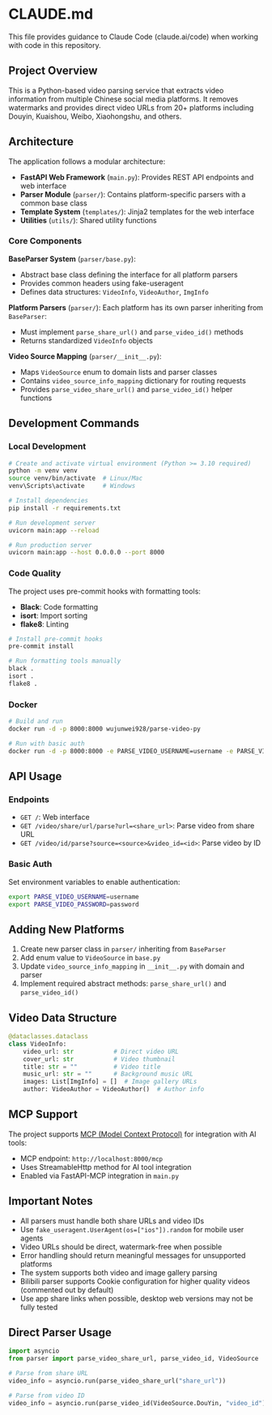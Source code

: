 # CLAUDE.md

This file provides guidance to Claude Code (claude.ai/code) when working with code in this repository.

## Project Overview

This is a Python-based video parsing service that extracts video information from multiple Chinese social media platforms. It removes watermarks and provides direct video URLs from 20+ platforms including Douyin, Kuaishou, Weibo, Xiaohongshu, and others.

## Architecture

The application follows a modular architecture:

- **FastAPI Web Framework** (`main.py`): Provides REST API endpoints and web interface
- **Parser Module** (`parser/`): Contains platform-specific parsers with a common base class
- **Template System** (`templates/`): Jinja2 templates for the web interface
- **Utilities** (`utils/`): Shared utility functions

### Core Components

**BaseParser System** (`parser/base.py`):
- Abstract base class defining the interface for all platform parsers
- Provides common headers using fake-useragent
- Defines data structures: `VideoInfo`, `VideoAuthor`, `ImgInfo`

**Platform Parsers** (`parser/`):
Each platform has its own parser inheriting from `BaseParser`:
- Must implement `parse_share_url()` and `parse_video_id()` methods
- Returns standardized `VideoInfo` objects

**Video Source Mapping** (`parser/__init__.py`):
- Maps `VideoSource` enum to domain lists and parser classes
- Contains `video_source_info_mapping` dictionary for routing requests
- Provides `parse_video_share_url()` and `parse_video_id()` helper functions

## Development Commands

### Local Development
```bash
# Create and activate virtual environment (Python >= 3.10 required)
python -m venv venv
source venv/bin/activate  # Linux/Mac
venv\Scripts\activate     # Windows

# Install dependencies
pip install -r requirements.txt

# Run development server
uvicorn main:app --reload

# Run production server
uvicorn main:app --host 0.0.0.0 --port 8000
```

### Code Quality
The project uses pre-commit hooks with formatting tools:
- **Black**: Code formatting
- **isort**: Import sorting
- **flake8**: Linting

```bash
# Install pre-commit hooks
pre-commit install

# Run formatting tools manually
black .
isort .
flake8 .
```

### Docker
```bash
# Build and run
docker run -d -p 8000:8000 wujunwei928/parse-video-py

# Run with basic auth
docker run -d -p 8000:8000 -e PARSE_VIDEO_USERNAME=username -e PARSE_VIDEO_PASSWORD=password wujunwei928/parse-video-py
```

## API Usage

### Endpoints
- `GET /`: Web interface
- `GET /video/share/url/parse?url=<share_url>`: Parse video from share URL
- `GET /video/id/parse?source=<source>&video_id=<id>`: Parse video by ID

### Basic Auth
Set environment variables to enable authentication:
```bash
export PARSE_VIDEO_USERNAME=username
export PARSE_VIDEO_PASSWORD=password
```

## Adding New Platforms

1. Create new parser class in `parser/` inheriting from `BaseParser`
2. Add enum value to `VideoSource` in `base.py`
3. Update `video_source_info_mapping` in `__init__.py` with domain and parser
4. Implement required abstract methods: `parse_share_url()` and `parse_video_id()`

## Video Data Structure

```python
@dataclasses.dataclass
class VideoInfo:
    video_url: str           # Direct video URL
    cover_url: str           # Video thumbnail
    title: str = ""          # Video title
    music_url: str = ""      # Background music URL
    images: List[ImgInfo] = []  # Image gallery URLs
    author: VideoAuthor = VideoAuthor()  # Author info
```

## MCP Support

The project supports [MCP (Model Context Protocol)](https://modelcontextprotocol.io/) for integration with AI tools:
- MCP endpoint: `http://localhost:8000/mcp`
- Uses StreamableHttp method for AI tool integration
- Enabled via FastAPI-MCP integration in `main.py`

## Important Notes

- All parsers must handle both share URLs and video IDs
- Use `fake_useragent.UserAgent(os=["ios"]).random` for mobile user agents
- Video URLs should be direct, watermark-free when possible
- Error handling should return meaningful messages for unsupported platforms
- The system supports both video and image gallery parsing
- Bilibili parser supports Cookie configuration for higher quality videos (commented out by default)
- Use app share links when possible, desktop web versions may not be fully tested

## Direct Parser Usage

```python
import asyncio
from parser import parse_video_share_url, parse_video_id, VideoSource

# Parse from share URL
video_info = asyncio.run(parse_video_share_url("share_url"))

# Parse from video ID
video_info = asyncio.run(parse_video_id(VideoSource.DouYin, "video_id"))
```
